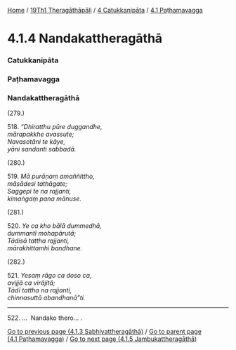 
[Home](/) / [19Th1 Theragāthāpāḷi](../../../19Th1.md) / [4 Catukkanipāta](../../4.md) / [4.1 Paṭhamavagga](../4.1.md)

# 4.1.4 Nandakattheragāthā

### Catukkanipāta

### Paṭhamavagga

### Nandakattheragāthā

(279.)

518\. _“Dhiratthu pūre duggandhe,_  
_mārapakkhe avassute;_  
_Navasotāni te kāye,_  
_yāni sandanti sabbadā._  


(280.)

519\. _Mā purāṇaṃ amaññittho,_  
_māsādesi tathāgate;_  
_Saggepi te na rajjanti,_  
_kimaṅgaṃ pana mānuse._  


(281.)

520\. _Ye ca kho bālā dummedhā,_  
_dummantī mohapārutā;_  
_Tādisā tattha rajjanti,_  
_mārakhittamhi bandhane._  


(282.)

521\. _Yesaṃ rāgo ca doso ca,_  
_avijjā ca virājitā;_  
_Tādī tattha na rajjanti,_  
_chinnasuttā abandhanā”ti._  


---

522\. …  Nandako thero… .



[Go to previous page (4.1.3 Sabhiyattheragāthā)](4.1.3.md) / [Go to parent page (4.1 Paṭhamavagga)](../4.1.md) / [Go to next page (4.1.5 Jambukattheragāthā)](4.1.5.md)



